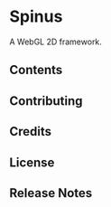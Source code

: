 Spinus
====
A WebGL 2D framework.

Contents
----

Contributing
----

Credits
----

License
----

Release Notes
----
